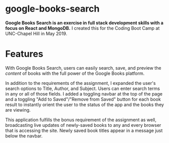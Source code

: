 # google-books-search

**Google Books Search is an exercise in full stack development skills with a focus on React and MongoDB.** I created this for the Coding Boot Camp at UNC-Chapel Hill in May 2019.

# Features

With Google Books Search, users can easily search, save, and preview the *content* of books with the full power of the Google Books platform.

In addition to the requirements of the assignment, I expanded the user's search options to Title, Author, and Subject. Users can enter search terms in any or all of those fields. I added a toggling navbar at the top of the page and a toggling "Add to Saved"/"Remove from Saved" button for each book result to instantly orient the user to the status of the app and the books they are viewing.

This application fulfills the bonus requirement of the assignment as well, broadcasting live updates of newly-saved books to any and every browser that is accessing the site. Newly saved book titles appear in a message just below the navbar.